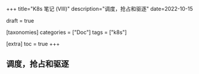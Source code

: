 +++
title="K8s 笔记 (VIII)"
description="调度，抢占和驱逐"
date=2022-10-15

draft = true

[taxonomies]
categories = ["Doc"]
tags = ["k8s"]

[extra]
toc = true
+++

## 调度，抢占和驱逐
